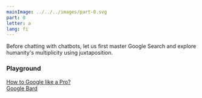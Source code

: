 ```yaml
---
mainImage: ../../../images/part-0.svg
part: 0
letter: a
lang: fi
---
```


<div class="content">

Before chatting with chatbots, let us first master Google Search and explore humanity's multiplicity using juxtaposition.

### Playground
[How to Google like a Pro?](https://www.youtube.com/watch?v=cEBkvm0-rg0)<br>
[Google Bard](https://bard.google.com/)<br>

</div>
